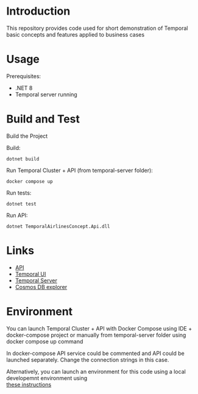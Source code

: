 # Introduction 

This repository provides code used for short demonstration of Temporal basic concepts and features applied to business cases

# Usage

Prerequisites:

* .NET 8
* Temporal server running

# Build and Test

Build the Project

Build:

    dotnet build

Run Temporal Cluster + API (from temporal-server folder):

    docker compose up

Run tests:

    dotnet test

Run API:

    dotnet TemporalAirlinesConcept.Api.dll

# Links 

* [API](http://localhost:5222/swagger) 
* [Temporal UI](http://localhost:8080/)
* [Temporal Server](http://localhost:7233/)
* [Cosmos DB explorer](https://localhost:8081/_explorer/index.html)

# Environment

You can launch Temporal Cluster + API with Docker Compose using IDE + docker-compose project or manually from temporal-server folder using docker compose up command

In docker-compose API service could be commented and API could be launched separately. Change the connection strings in this case.

Alternatively, you can launch an environment for this code using a local developemnt environment using  
[these instructions](https://learn.temporal.io/getting_started/typescript/dev_environment/#set-up-a-local-temporal-development-cluster)